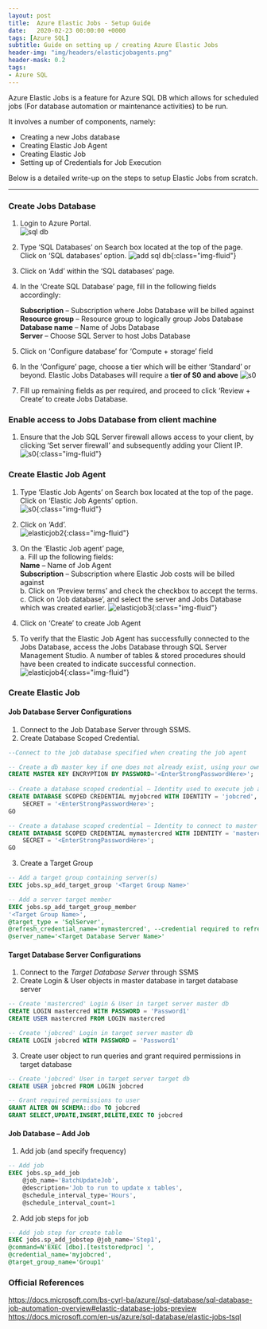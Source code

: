 ```yaml
---
layout: post
title:  Azure Elastic Jobs - Setup Guide
date:   2020-02-23 00:00:00 +0000
tags: [Azure SQL]
subtitle: Guide on setting up / creating Azure Elastic Jobs
header-img: "img/headers/elasticjobagents.png"
header-mask: 0.2
tags:
- Azure SQL
---
```


Azure Elastic Jobs is a feature for Azure SQL DB which allows for scheduled jobs (For database automation or maintenance activities) to be run.

It involves a number of components, namely:

- Creating a new Jobs database
- Creating Elastic Job Agent
- Creating Elastic Job
- Setting up of Credentials for Job Execution

Below is a detailed write-up on the steps to setup Elastic Jobs from scratch.

---

### Create Jobs Database

1. Login to Azure Portal. <br/>
![sql db](/img/posts/2020-02-23-azure-elastic-jobs-setup/create-jobs-db-1.png)

2. Type ‘SQL Databases’ on Search box located at the top of the page. Click on ‘SQL databases’ option.
![add sql db](/img/posts/2020-02-23-azure-elastic-jobs-setup/create-jobs-db-2.png){:class="img-fluid"}
 
3. Click on ‘Add’ within the ‘SQL databases’ page.
 
4. In the ‘Create SQL Database’ page, fill in the following fields accordingly: <br/>

    **Subscription** – Subscription where Jobs Database will be billed against <br/>
    **Resource group** – Resource group to logically group Jobs Database <br/>
    **Database name** – Name of Jobs Database <br/>
    **Server** – Choose SQL Server to host Jobs Database

5. Click on ‘Configure database’ for ‘Compute + storage’ field
6. In the ‘Configure’ page, choose a tier which will be either ‘Standard’ or beyond. Elastic Jobs Databases will require a **tier of S0 and above**
![s0](/img/posts/2020-02-23-azure-elastic-jobs-setup/create-jobs-db-3.png)

7. Fill up remaining fields as per required, and proceed to click ‘Review + Create’ to create Jobs Database.

### Enable access to Jobs Database from client machine

1. Ensure that the Job SQL Server firewall allows access to your client, by clicking ‘Set server firewall’ and subsequently adding your Client IP.
![s0](/img/posts/2020-02-23-azure-elastic-jobs-setup/enable-access-1.png){:class="img-fluid"}

### Create Elastic Job Agent

1. Type  ‘Elastic Job Agents’ on Search box located at the top of the page. Click on ‘Elastic Job Agents’ option. <br/>
![s0](/img/posts/2020-02-23-azure-elastic-jobs-setup/create-elastic-job-agent-1.png){:class="img-fluid"}

2. Click on ‘Add’. <br/>
![elasticjob2](/img/posts/2020-02-23-azure-elastic-jobs-setup/create-elastic-job-agent-2.png){:class="img-fluid"}

3. On the ‘Elastic Job agent’ page, <br/>
a. Fill up the following fields:  <br/>
   **Name** – Name of Job Agent <br/> 
   **Subscription** – Subscription where Elastic Job costs will be billed against <br/>
b. Click on ‘Preview terms’ and check the checkbox to accept the terms. <br/>
c. Click on ‘Job database’, and select the server and Jobs Database which was created earlier.
![elasticjob3](/img/posts/2020-02-23-azure-elastic-jobs-setup/create-elastic-job-agent-3.png){:class="img-fluid"}

4. Click on ‘Create’ to create Job Agent
5. To verify that the Elastic Job Agent has successfully connected to the Jobs Database, access the Jobs Database through SQL Server Management Studio. A number of tables & stored procedures should have been created to indicate successful connection. <br/>
![elasticjob4](/img/posts/2020-02-23-azure-elastic-jobs-setup/create-elastic-job-agent-4.PNG){:class="img-fluid"}

### Create Elastic Job

#### Job Database Server Configurations

1. Connect to the Job Database Server through SSMS.
2. Create Database Scoped Credential.

```sql
--Connect to the job database specified when creating the job agent

-- Create a db master key if one does not already exist, using your own password.  
CREATE MASTER KEY ENCRYPTION BY PASSWORD='<EnterStrongPasswordHere>';  
  
-- Create a database scoped credential – Identity used to execute job against target database 
CREATE DATABASE SCOPED CREDENTIAL myjobcred WITH IDENTITY = 'jobcred',
    SECRET = '<EnterStrongPasswordHere>'; 
GO

-- Create a database scoped credential – Identity to connect to master database
CREATE DATABASE SCOPED CREDENTIAL mymastercred WITH IDENTITY = 'mastercred',
    SECRET = '<EnterStrongPasswordHere>'; 
GO
```

3. Create a Target Group

```sql
-- Add a target group containing server(s)
EXEC jobs.sp_add_target_group '<Target Group Name>'

-- Add a server target member
EXEC jobs.sp_add_target_group_member
'<Target Group Name>',
@target_type = 'SqlServer',
@refresh_credential_name='mymastercred', --credential required to refresh the databases in server
@server_name='<Target Database Server Name>'

```
#### Target Database Server Configurations

1. Connect to the *Target Database Server* through SSMS
2.	Create Login & User objects in master database in target database server 

```sql
-- Create 'mastercred' Login & User in target server master db
CREATE LOGIN mastercred WITH PASSWORD = 'Password1'
CREATE USER mastercred FROM LOGIN mastercred

-- Create 'jobcred' Login in target server master db
CREATE LOGIN jobcred WITH PASSWORD = 'Password1'
```
3. Create user object to run queries and grant required permissions in target database

```sql
-- Create 'jobcred' User in target server target db
CREATE USER jobcred FROM LOGIN jobcred

-- Grant required permissions to user
GRANT ALTER ON SCHEMA::dbo TO jobcred
GRANT SELECT,UPDATE,INSERT,DELETE,EXEC TO jobcred
```

#### Job Database – Add Job

1. Add job (and specify frequency)

```sql
-- Add job
EXEC jobs.sp_add_job 
	@job_name='BatchUpdateJob',
	@description='Job to run to update x tables',
	@schedule_interval_type='Hours',
	@schedule_interval_count=1
```
2. Add job steps for job

```sql
-- Add job step for create table
EXEC jobs.sp_add_jobstep @job_name='Step1',
@command=N'EXEC [dbo].[teststoredproc] ',
@credential_name='myjobcred',
@target_group_name='Group1'
```

### Official References

<https://docs.microsoft.com/bs-cyrl-ba/azure//sql-database/sql-database-job-automation-overview#elastic-database-jobs-preview> <br/>
<https://docs.microsoft.com/en-us/azure/sql-database/elastic-jobs-tsql>
